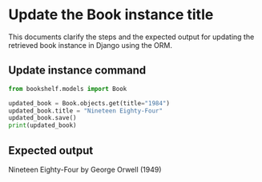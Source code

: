 # Update the Book instance title

This documents clarify the steps and the expected output for updating the retrieved book instance in Django using the ORM.

## Update instance command

```python
from bookshelf.models import Book

updated_book = Book.objects.get(title="1984")
updated_book.title = "Nineteen Eighty-Four"
updated_book.save()
print(updated_book)
```

## Expected output

Nineteen Eighty-Four by George Orwell (1949)

